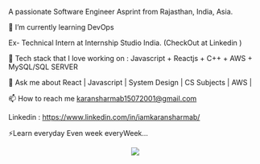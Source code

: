 A passionate Software Engineer Asprint from Rajasthan, India, Asia.
                                        
🔭 I’m currently learning DevOps 

Ex- Technical Intern at Internship Studio India. (CheckOut  at Linkedin )

🌱 Tech stack that I love working on : Javascript + Reactjs + C++ + AWS + MySQL/SQL SERVER

💬 Ask me about React | Javascript | System Design | CS Subjects | AWS |

📫 How to reach me karansharmab15072001@gmail.com

Linkedin : https://www.linkedin.com/in/iamkaransharmab/


⚡Learn everyday Even week everyWeek...

 
  <div id="header" align="center">
  <img src="https://media.giphy.com/media/RbDKaczqWovIugyJmW/giphy.gif" width="full"/>
</div>
